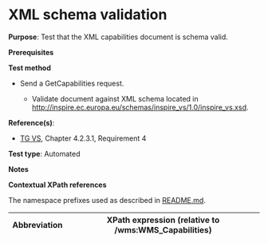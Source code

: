 
# XML schema validation

**Purpose**: Test that the XML capabilities document is schema valid.

**Prerequisites**

**Test method**
* Send a GetCapabilities request.

    * Validate document against XML schema located in http://inspire.ec.europa.eu/schemas/inspire_vs/1.0/inspire_vs.xsd.

**Reference(s)**:
* [TG VS](./README.md#ref_TG_VS), Chapter 4.2.3.1, Requirement 4

**Test type**: Automated

**Notes**

**Contextual XPath references**

The namespace prefixes used as described in [README.md](./README.md#namespaces).

Abbreviation                                               |  XPath expression (relative to /wms:WMS_Capabilities)
---------------------------------------------------------- | -------------------------------------------------------------------------
